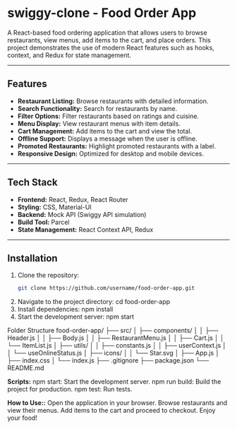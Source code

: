# swiggy-clone - Food Order App

A React-based food ordering application that allows users to browse restaurants, view menus, add items to the cart, and place orders. This project demonstrates the use of modern React features such as hooks, context, and Redux for state management.

---

## Features

- **Restaurant Listing:** Browse restaurants with detailed information.
- **Search Functionality:** Search for restaurants by name.
- **Filter Options:** Filter restaurants based on ratings and cuisine.
- **Menu Display:** View restaurant menus with item details.
- **Cart Management:** Add items to the cart and view the total.
- **Offline Support:** Displays a message when the user is offline.
- **Promoted Restaurants:** Highlight promoted restaurants with a label.
- **Responsive Design:** Optimized for desktop and mobile devices.

---

## Tech Stack

- **Frontend:** React, Redux, React Router
- **Styling:** CSS, Material-UI
- **Backend:** Mock API (Swiggy API simulation)
- **Build Tool:** Parcel
- **State Management:** React Context API, Redux

---

## Installation

1. Clone the repository:
   ```bash
   git clone https://github.com/username/food-order-app.git
2. Navigate to the project directory: cd food-order-app
3. Install dependencies: npm install
4. Start the development server: npm start

Folder Structure
   food-order-app/
├── src/
│   ├── components/
│   │   ├── Header.js
│   │   ├── Body.js
│   │   ├── RestaurantMenu.js
│   │   ├── Cart.js
│   │   └── ItemList.js
│   ├── utils/
│   │   ├── constants.js
│   │   ├── userContext.js
│   │   └── useOnlineStatus.js
│   ├── icons/
│   │   └── Star.svg
│   ├── App.js
│   ├── index.css
│   └── index.js
├── .gitignore
├── package.json
└── README.md

**Scripts:**
npm start: Start the development server.
npm run build: Build the project for production.
npm test: Run tests.

**How to Use::**
Open the application in your browser.
Browse restaurants and view their menus.
Add items to the cart and proceed to checkout.
Enjoy your food!
